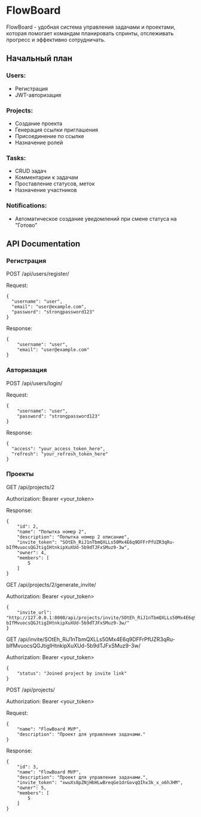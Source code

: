 # FlowBoard
FlowBoard - удобная система управления задачами и проектами, которая помогает командам планировать спринты, отслеживать прогресс и эффективно сотрудничать.

## Начальный план
### Users:
- Регистрация
- JWT-авторизация
### Projects:
- Создание проекта
- Генерация ссылки приглашения
- Присоединение по ссылке
- Назначение ролей
### Tasks:
- CRUD задач
- Комментарии к задачам
- Проставление статусов, меток
- Назначение участников
### Notifications:
- Автоматическое создание уведомлений при смене статуса на "Готово"


## API Documentation
### Регистрация
POST /api/users/register/

Request:
```
{
  "username": "user",
  "email": "user@example.com",
  "password": "strongpassword123"
}
```
Response:
```
{
    "username": "user",
    "email": "user@example.com"
}
```

### Авторизация
POST /api/users/login/

Request:
```
{
    "username": "user",
    "password": "strongpassword123"
}
```
Response:
```
{
  "access": "your_access_token_here",
  "refresh": "your_refresh_token_here"
}
```

### Проекты

GET /api/projects/2

Authorization: Bearer <your_token>

Response:
```
{
    "id": 2,
    "name": "Попытка номер 2",
    "description": "Попытка номер 2 описание",
    "invite_token": "SOtEh_RiJ1nTbmQXLLs50Mx4E6q9DFFrPfUZR3qRu-bIfMvuocsQGJtigIHtnkipXuXUd-5b9dTJFxSMuz9-3w",
    "owner": 4,
    "members": [
        5
    ]
}
```

GET /api/projects/2/generate_invite/

Authorization: Bearer <your_token>
```
{
    "invite_url": "http://127.0.0.1:8000/api/projects/invite/SOtEh_RiJ1nTbmQXLLs50Mx4E6q9DFFrPfUZR3qRu-bIfMvuocsQGJtigIHtnkipXuXUd-5b9dTJFxSMuz9-3w/"
}
```

GET /api/invite/SOtEh_RiJ1nTbmQXLLs50Mx4E6q9DFFrPfUZR3qRu-bIfMvuocsQGJtigIHtnkipXuXUd-5b9dTJFxSMuz9-3w/

Authorization: Bearer <your_token>
```
{
    "status": "Joined project by invite link"
}
```

POST /api/projects/

Authorization: Bearer <your_token>

Request:
```
{
    "name": "FlowBoard MVP",
    "description": "Проект для управления задачами."
}
```
Response:
```
{
    "id": 3,
    "name": "FlowBoard MVP",
    "description": "Проект для управления задачами.",
    "invite_token": "xwuXs8pZNjHbHLwBreqGe1drGovqQIhx3k_x_o6hJHM",
    "owner": 5,
    "members": [
        5
    ]
}
```